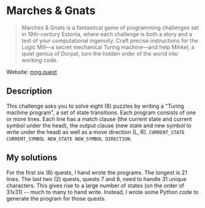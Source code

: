 # Marches & Gnats

> Marches & Gnats is a fantastical game of programming challenges set in 19th-century Estonia, where each challenge is both a story and a test of your computational ingenuity. Craft precise instructions for the Logic Mill—a secret mechanical Turing machine—and help Mihkel, a quiet genius of Dorpat, turn the hidden order of the world into working code.

Website: [mng.quest](https://mng.quest/)

## Description

This challenge asks you to solve eight (8) puzzles by writing a "Turing machine program", a set of state transitions.
Each program consists of one or more lines.
Each line has a match clause (the current state and current symbol under the head), the output clause (new state and new symbol to write under the head) as well as a move direction (L, R).
`CURRENT_STATE CURRENT_SYMBOL NEW_STATE NEW_SYMBOL DIRECTION`.

## My solutions

For the first six (6) quests, I hand wrote the programs.
The longest is 21 lines.
The last two (2) quests, quests 7 and 8, need to handle 31 unique characters.
This gives rise to a large number of states (on the order of 31x31) -- much to many to hand write.
Instead, I wrote some Python code to generate the program for those quests.
